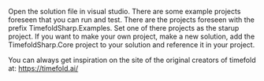 Open the solution file in visual studio. 
There are some example projects foreseen that you can run and test. There are the projects foreseen with the prefix TimefoldSharp.Examples.
Set one of there projects as the starup project.
If you want to make your own project, make a new solution, add the TimefoldSharp.Core project to your solution and reference it in your project.

You can always get inspiration on the site of the original creators of timefold at: https://timefold.ai/
